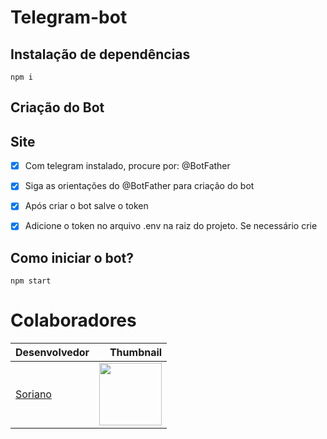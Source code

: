 # Telegram-bot


## Instalação de dependências
```
npm i
```

## Criação do Bot
## Site

- [x] Com telegram instalado, procure por: @BotFather
- [x] Siga as orientações do @BotFather para criação do bot
- [x] Após criar o bot salve o token
- [x] Adicione o token no arquivo .env na raiz do projeto. Se necessário crie


## Como iniciar o bot?
```
npm start
```

# Colaboradores

Desenvolvedor | Thumbnail
--------- | ------:
[Soriano](https://github.com/gustavoSoriano) | <img src="https://avatars3.githubusercontent.com/u/20995835?s=460&v=4" width="100"/>